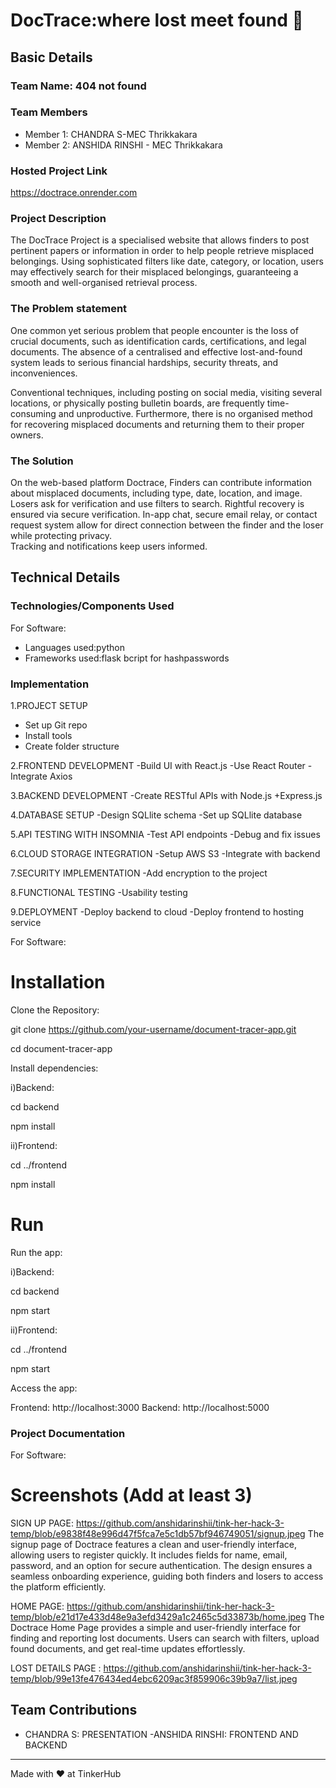 # DocTrace:where lost meet found 🎯


## Basic Details
### Team Name: 404 not found


### Team Members
- Member 1: CHANDRA S-MEC Thrikkakara
- Member 2: ANSHIDA RINSHI - MEC Thrikkakara


### Hosted Project Link
https://doctrace.onrender.com

### Project Description
The  DocTrace  Project is a specialised website that allows finders to post pertinent papers or information in order to help people retrieve misplaced belongings. Using sophisticated filters like date, category, or location, users may effectively search for their misplaced belongings, guaranteeing a smooth and well-organised retrieval process.

### The Problem statement
One common yet serious problem that people encounter is the loss of crucial documents, such as identification cards, certifications, and legal documents. The absence of a centralised and effective lost-and-found system leads to serious financial hardships, security threats, and inconveniences. 

Conventional techniques, including posting on social media, visiting several locations, or physically posting bulletin boards, are frequently time-consuming and unproductive. Furthermore, there is no organised method for recovering misplaced documents and returning them to their proper owners.

### The Solution
On the web-based platform Doctrace,
Finders can contribute information about misplaced documents, including type, date, location, and image. 
Losers ask for verification and use filters to search. Rightful recovery is ensured via secure verification.
In-app chat, secure email relay, or contact request system allow for direct connection between the finder and the loser while protecting privacy.                                 
Tracking and notifications keep users informed.

## Technical Details
### Technologies/Components Used
For Software:
- Languages used:python
- Frameworks used:flask bcript for hashpasswords
  

### Implementation
1.PROJECT SETUP
- Set up Git repo 
- Install tools  
 - Create folder structure
  
2.FRONTEND DEVELOPMENT
 -Build UI with React.js
 -Use React Router
 -Integrate Axios

3.BACKEND DEVELOPMENT
 -Create RESTful APIs with Node.js +Express.js
 
4.DATABASE SETUP
 -Design SQLlite schema
 -Set up SQLlite database

5.API TESTING WITH INSOMNIA
 -Test API endpoints
 -Debug and fix issues

6.CLOUD STORAGE INTEGRATION
 -Setup AWS S3
 -Integrate with backend

7.SECURITY IMPLEMENTATION
 -Add encryption to the project

8.FUNCTIONAL TESTING 
 -Usability testing

9.DEPLOYMENT
-Deploy backend to cloud
-Deploy frontend to hosting service

For Software:
# Installation
Clone the Repository:

git clone https://github.com/your-username/document-tracer-app.git

cd document-tracer-app

Install dependencies:

i)Backend:

cd backend

npm install

ii)Frontend:

cd ../frontend

npm install


# Run


Run the app:

i)Backend:

cd backend


npm start

ii)Frontend:


cd ../frontend

npm start

Access the app:

Frontend: http://localhost:3000
Backend: http://localhost:5000



### Project Documentation
For Software:

# Screenshots (Add at least 3)
SIGN UP PAGE:
https://github.com/anshidarinshii/tink-her-hack-3-temp/blob/e9838f48e996d47f5fca7e5c1db57bf946749051/signup.jpeg
The signup page of Doctrace features a clean and user-friendly interface, allowing users to register quickly. It includes fields for name, email, password, and an option for secure authentication. The design ensures a seamless onboarding experience, guiding both finders and losers to access the platform efficiently.

HOME PAGE:
https://github.com/anshidarinshii/tink-her-hack-3-temp/blob/e21d17e433d48e9a3efd3429a1c2465c5d33873b/home.jpeg
The Doctrace Home Page provides a simple and user-friendly interface for finding and reporting lost documents. Users can search with filters, upload found documents, and get real-time updates effortlessly. 

LOST DETAILS PAGE :
https://github.com/anshidarinshii/tink-her-hack-3-temp/blob/99e13fe476434ed4ebc6209ac3f859906c39b9a7/list.jpeg




## Team Contributions
- CHANDRA S: PRESENTATION
-ANSHIDA RINSHI: FRONTEND AND BACKEND

---
Made with ❤️ at TinkerHub
